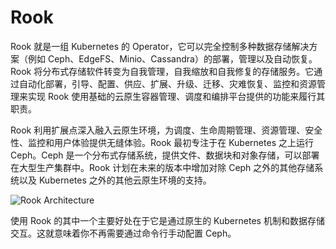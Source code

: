 # Rook

Rook 就是一组 Kubernetes 的 Operator，它可以完全控制多种数据存储解决方案（例如 Ceph、EdgeFS、Minio、Cassandra）的部署，管理以及自动恢复。Rook 将分布式存储软件转变为自我管理，自我缩放和自我修复的存储服务。它通过自动化部署，引导、配置、供应、扩展、升级、迁移、灾难恢复、监控和资源管理来实现 Rook 使用基础的云原生容器管理、调度和编排平台提供的功能来履行其职责。

Rook 利用扩展点深入融入云原生环境，为调度、生命周期管理、资源管理、安全性、监控和用户体验提供无缝体验。Rook 最初专注于在 Kubernetes 之上运行 Ceph。Ceph 是一个分布式存储系统，提供文件、数据块和对象存储，可以部署在大型生产集群中。Rook 计划在未来的版本中增加对除 Ceph 之外的其他存储系统以及 Kubernetes 之外的其他云原生环境的支持。

![Rook Architecture](https://s2.ax1x.com/2020/01/14/lqVSeJ.png)

使用 Rook 的其中一个主要好处在于它是通过原生的 Kubernetes 机制和数据存储交互。这就意味着你不再需要通过命令行手动配置 Ceph。
